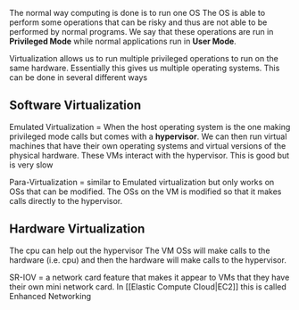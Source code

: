 The normal way computing is done is to run one OS
The OS is able to perform some operations that can be risky and thus are not able to be performed by normal programs. We say that these operations are run in **Privileged Mode** while normal applications run in **User Mode**.

Virtualization allows us to run multiple privileged operations to run on the same hardware. Essentially this gives us multiple operating systems. This can be done in several different ways
## Software Virtualization
Emulated Virtualization = When the host operating system is the one making privileged mode calls but comes with a **hypervisor**. We can then run virtual machines that have their own operating systems and virtual versions of the physical hardware. These VMs interact with the hypervisor.
	This is good but is very slow

Para-Virtualization = similar to Emulated virtualization but only works on OSs that can be modified. The OSs on the VM is modified so that it makes calls directly to the hypervisor.
## Hardware Virtualization
The cpu can help out the hypervisor
The VM OSs will make calls to the hardware (i.e. cpu) and then the hardware will make calls to the hypervisor.

SR-IOV = a network card feature that makes it appear to VMs that they have their own mini network card. In [[Elastic Compute Cloud|EC2]] this is called Enhanced Networking

